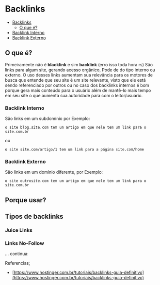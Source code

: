 
# Backlinks

<!-- TOC -->

- [Backlinks](#backlinks)
  - [O que é?](#o-que-é?)
- [Backlink Interno](#backlink-interno)
- [Backlink Externo](#backlink-externo)

<!-- /TOC -->

## O que é?
Primeiramente não é **blacklink** e sim **backlink** (erro isso toda hora rs) São links para algum site, gerando acesso orgânico, Pode de do tipo interno ou externo. O uso desses links aumentam sua relevância para os motores de busca que entende que seu site é um site relevante, visto que ele está sendo referenciado por outros ou no caso dos backlinks internos é bom porque gera mais conteúdo para o usuário além de mantê-lo mais tempo em seu site o que aumenta sua autoridade para com o leitor/usuário.

### Backlink Interno
São links em um subdomínio por Exemplo:
	
	o site blog.site.com tem um artigo em que nele tem um link para o site.com.br
ou
		
	o site site.com/artigo/1 tem um link para a página site.com/home

### Backlink Externo
São links em um domínio diferente, por Exemplo: 

	o site outrosite.com tem um artigo em que nele tem um link para o site.com.br

## Porque usar?
## Tipos de backlinks
### Juice Links
### Links No-Follow
... continua: 

Referencias;

 - [https://www.hostinger.com.br/tutoriais/backlinks-guia-definitivo](https://www.hostinger.com.br/tutoriais/backlinks-guia-definitivo)

